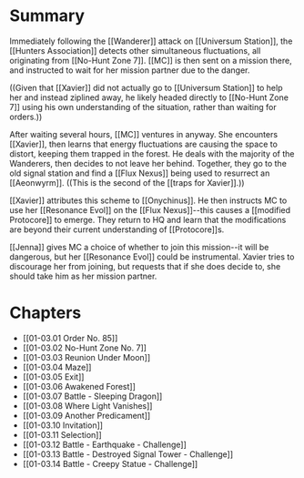 # Summary

Immediately following the [[Wanderer]] attack on [[Universum Station]], the [[Hunters Association]] detects other simultaneous fluctuations, all originating from [[No-Hunt Zone 7]]. [[MC]] is then sent on a mission there, and instructed to wait for her mission partner due to the danger.

((Given that [[Xavier]] did not actually go to [[Universum Station]] to help her and instead ziplined away, he likely headed directly to [[No-Hunt Zone 7]] using his own understanding of the situation, rather than waiting for orders.))

After waiting several hours, [[MC]] ventures in anyway. She encounters [[Xavier]], then learns that energy fluctuations are causing the space to distort, keeping them trapped in the forest. He deals with the majority of the Wanderers, then decides to not leave her behind. Together, they go to the old signal station and find a [[Flux Nexus]] being used to resurrect an [[Aeonwyrm]]. ((This is the second of the [[traps for Xavier]].))

[[Xavier]] attributes this scheme to [[Onychinus]]. He then instructs MC to use her [[Resonance Evol]] on the [[Flux Nexus]]--this causes a [[modified Protocore]] to emerge. They return to HQ and learn that the modifications are beyond their current understanding of [[Protocore]]s.

[[Jenna]] gives MC a choice of whether to join this mission--it will be dangerous, but her [[Resonance Evol]] could be instrumental. Xavier tries to discourage her from joining, but requests that if she does decide to, she should take him as her mission partner.
# Chapters
* [[01-03.01 Order No. 85]]
* [[01-03.02 No-Hunt Zone No. 7]]
* [[01-03.03 Reunion Under Moon]]
* [[01-03.04 Maze]]
* [[01-03.05 Exit]]
* [[01-03.06 Awakened Forest]]
* [[01-03.07 Battle - Sleeping Dragon]]
* [[01-03.08 Where Light Vanishes]]
* [[01-03.09 Another Predicament]]
* [[01-03.10 Invitation]]
* [[01-03.11 Selection]]
* [[01-03.12 Battle - Earthquake - Challenge]]
* [[01-03.13 Battle - Destroyed Signal Tower - Challenge]]
* [[01-03.14 Battle - Creepy Statue - Challenge]]